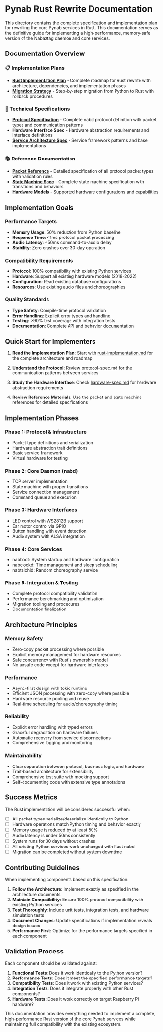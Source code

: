 # Pynab Rust Rewrite Documentation

This directory contains the complete specification and implementation plan for rewriting the core Pynab services in Rust. This documentation serves as the definitive guide for implementing a high-performance, memory-safe version of the Nabaztag daemon and core services.

## Documentation Overview

### 📋 Implementation Plans
- **[Rust Implementation Plan](rust-implementation.md)** - Complete roadmap for Rust rewrite with architecture, dependencies, and implementation phases
- **[Migration Strategy](migration-strategy.md)** - Step-by-step migration from Python to Rust with rollback procedures

### 🔧 Technical Specifications  
- **[Protocol Specification](protocol-spec.md)** - Complete nabd protocol definition with packet types and communication patterns
- **[Hardware Interface Spec](hardware-spec.md)** - Hardware abstraction requirements and interface definitions
- **[Service Architecture Spec](service-architecture.md)** - Service framework patterns and base implementations

### 📚 Reference Documentation
- **[Packet Reference](packet-reference.md)** - Detailed specification of all protocol packet types with validation rules
- **[State Machine Spec](state-machine.md)** - Complete state machine specification with transitions and behaviors
- **[Hardware Models](hardware-models.md)** - Supported hardware configurations and capabilities

## Implementation Goals

### Performance Targets
- **Memory Usage**: 50% reduction from Python baseline
- **Response Time**: <1ms protocol packet processing
- **Audio Latency**: <50ms command-to-audio delay
- **Stability**: Zero crashes over 30-day operation

### Compatibility Requirements
- **Protocol**: 100% compatibility with existing Python services
- **Hardware**: Support all existing hardware models (2018-2022)
- **Configuration**: Read existing database configurations
- **Resources**: Use existing audio files and choreographies

### Quality Standards
- **Type Safety**: Compile-time protocol validation
- **Error Handling**: Explicit error types and handling
- **Testing**: >90% test coverage with integration tests
- **Documentation**: Complete API and behavior documentation

## Quick Start for Implementers

1. **Read the Implementation Plan**: Start with [rust-implementation.md](rust-implementation.md) for the complete architecture and roadmap

2. **Understand the Protocol**: Review [protocol-spec.md](protocol-spec.md) for the communication patterns between services

3. **Study the Hardware Interface**: Check [hardware-spec.md](hardware-spec.md) for hardware abstraction requirements

4. **Review Reference Materials**: Use the packet and state machine references for detailed specifications

## Implementation Phases

### Phase 1: Protocol & Infrastructure
- Packet type definitions and serialization
- Hardware abstraction trait definitions  
- Basic service framework
- Virtual hardware for testing

### Phase 2: Core Daemon (nabd)
- TCP server implementation
- State machine with proper transitions
- Service connection management
- Command queue and execution

### Phase 3: Hardware Interfaces
- LED control with WS2812B support
- Ear motor control via GPIO
- Button handling with event detection
- Audio system with ALSA integration

### Phase 4: Core Services
- nabboot: System startup and hardware configuration
- nabclockd: Time management and sleep scheduling
- nabtaichid: Random choreography service

### Phase 5: Integration & Testing
- Complete protocol compatibility validation
- Performance benchmarking and optimization
- Migration tooling and procedures
- Documentation finalization

## Architecture Principles

### Memory Safety
- Zero-copy packet processing where possible
- Explicit memory management for hardware resources
- Safe concurrency with Rust's ownership model
- No unsafe code except for hardware interfaces

### Performance
- Async-first design with tokio runtime
- Efficient JSON processing with zero-copy where possible
- Hardware resource pooling and reuse
- Real-time scheduling for audio/choreography timing

### Reliability
- Explicit error handling with typed errors
- Graceful degradation on hardware failures
- Automatic recovery from service disconnections
- Comprehensive logging and monitoring

### Maintainability
- Clear separation between protocol, business logic, and hardware
- Trait-based architecture for extensibility
- Comprehensive test suite with mocking support
- Self-documenting code with extensive type annotations

## Success Metrics

The Rust implementation will be considered successful when:

- [ ] All packet types serialize/deserialize identically to Python
- [ ] Hardware operations match Python timing and behavior exactly
- [ ] Memory usage is reduced by at least 50%
- [ ] Audio latency is under 50ms consistently
- [ ] System runs for 30 days without crashes
- [ ] All existing Python services work unchanged with Rust nabd
- [ ] Migration can be completed without system downtime

## Contributing Guidelines

When implementing components based on this specification:

1. **Follow the Architecture**: Implement exactly as specified in the architecture documents
2. **Maintain Compatibility**: Ensure 100% protocol compatibility with existing Python services
3. **Test Thoroughly**: Include unit tests, integration tests, and hardware simulation tests
4. **Document Changes**: Update specifications if implementation reveals design issues
5. **Performance First**: Optimize for the performance targets specified in each component

## Validation Process

Each component should be validated against:

1. **Functional Tests**: Does it work identically to the Python version?
2. **Performance Tests**: Does it meet the specified performance targets?
3. **Compatibility Tests**: Does it work with existing Python services?
4. **Integration Tests**: Does it integrate properly with other Rust components?
5. **Hardware Tests**: Does it work correctly on target Raspberry Pi hardware?

This documentation provides everything needed to implement a complete, high-performance Rust version of the core Pynab services while maintaining full compatibility with the existing ecosystem.